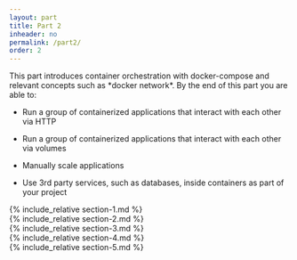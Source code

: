 ```yaml
---
layout: part
title: Part 2
inheader: no
permalink: /part2/
order: 2
---
```


<div class="learning-goals" markdown="1">
This part introduces container orchestration with docker-compose and relevant concepts such as *docker network*. By the end of this part you are able to:

* Run a group of containerized applications that interact with each other via HTTP

* Run a group of containerized applications that interact with each other via volumes

* Manually scale applications

* Use 3rd party services, such as databases, inside containers as part of your project
</div>

<div class="section" markdown="1">
  <div class="content" markdown="1">
    {% include_relative section-1.md %}
  </div>
</div>

<div class="section" markdown="1">
  <div class="content" markdown="1">
    {% include_relative section-2.md %}
  </div>
</div>

<div class="section" markdown="1">
  <div class="content" markdown="1">
    {% include_relative section-3.md %}
  </div>
</div>

<div class="section" markdown="1">
  <div class="content" markdown="1">
    {% include_relative section-4.md %}
  </div>
</div>

<div class="section" markdown="1">
  <div class="content" markdown="1">
    {% include_relative section-5.md %}
  </div>
</div>